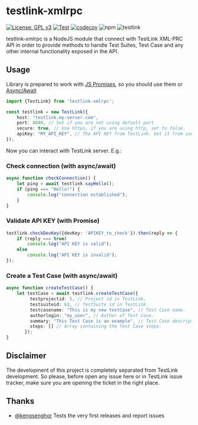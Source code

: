 # testlink-xmlrpc

[![License: GPL v3](https://img.shields.io/badge/License-GPL%20v3-blue.svg)](https://www.gnu.org/licenses/gpl-3.0)
[![Test](https://github.com/Nyaran/testlink-xmlrpc/actions/workflows/test.yml/badge.svg?branch=feature%2Ffirst)](https://github.com/Nyaran/testlink-xmlrpc-ts/actions/workflows/test.yml)
[![codecov](https://codecov.io/gh/Nyaran/testlink-xmlrpc/branch/main/graph/badge.svg?token=GY6KRLL47I)](https://codecov.io/gh/Nyaran/testlink-xmlrpc-ts)
![npm](https://img.shields.io/npm/dw/testlink-xmlrpc)
![testlink](https://img.shields.io/badge/TestLink-1.9.20-blue)

testlink-xmlrpc is a NodeJS module that connect with TestLink XML-PRC API in order to provide methods to handle Test Suites, Test Case and any other internal functionality exposed in the API.

## Usage

Library is prepared to work with [JS Promises](https://developer.mozilla.org/en-US/docs/Web/JavaScript/Reference/Global_Objects/Promise), so you should use them or [Async/Await](https://developer.mozilla.org/en-US/docs/Web/JavaScript/Reference/Statements/async_function)
````typescript
import {TestLink} from 'testlink-xmlrpc';

const testlink = new TestLink({
    host: "testlink.my-server.com",
    port: 8080, // Set if you are not using default port
    secure: true, // Use https, if you are using http, set to false.
    apiKey: "MY_API_KEY", // The API KEY from TestLink. Get it from user profile.
});
````

Now you can interact with TestLink server. E.g.:

### Check connection (with async/await)
````typescript
async function checkConnection() {
	let ping = await testlink.sayHello();
	if (ping === "Hello!") {
        console.log("connection established");
    }
}
````
### Validate API KEY (with Promise)
````typescript
testlink.checkDevKey({devKey: 'APIKEY_to_check'}).then(reply => {
	if (reply === true)
		console.log("API KEY is valid");
	else
		console.log("API KEY is invalid");
});
````
### Create a Test Case (with async/await)
````typescript
async function createTestCase() {
	let testCase = await testlink.createTestCase({
	     testprojectid: 5, // Project id in TestLink.
	     testsuiteid: 63, // TestSuite id in TestLink.
	     testcasename: "This is my new testCase", // Test Case name.
	     authorlogin: "my_user", // Author of Test Case.
	     summary: "This Test Case is an example", // Test Case description.
	     steps: [] // Array containing the Test Case steps.
	   });
}
````

## Disclaimer
The development of this project is completely separated from TestLink development. So please, before open any issue here or in TestLink issue tracker, make sure you are opening the ticket in the right place.

## Thanks
 - [@kengsenghor](https://github.com/kengsenghor) Tests the very first releases and report issues
